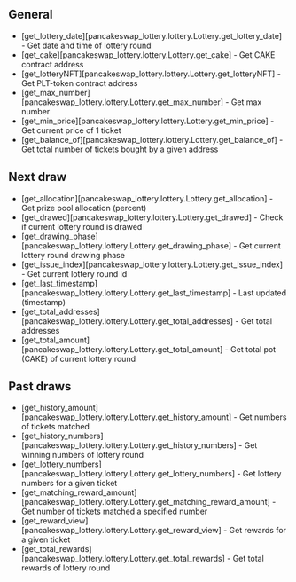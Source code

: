 ## General

- [get_lottery_date][pancakeswap_lottery.lottery.Lottery.get_lottery_date] - Get date and time of lottery round
- [get_cake][pancakeswap_lottery.lottery.Lottery.get_cake] - Get CAKE contract address
- [get_lotteryNFT][pancakeswap_lottery.lottery.Lottery.get_lotteryNFT] - Get PLT-token contract address
- [get_max_number][pancakeswap_lottery.lottery.Lottery.get_max_number] - Get max number
- [get_min_price][pancakeswap_lottery.lottery.Lottery.get_min_price] - Get current price of 1 ticket
- [get_balance_of][pancakeswap_lottery.lottery.Lottery.get_balance_of] - Get total number of tickets bought by a given address

## Next draw

- [get_allocation][pancakeswap_lottery.lottery.Lottery.get_allocation] - Get prize pool allocation (percent)
- [get_drawed][pancakeswap_lottery.lottery.Lottery.get_drawed] - Check if current lottery round is drawed
- [get_drawing_phase][pancakeswap_lottery.lottery.Lottery.get_drawing_phase] - Get current lottery round drawing phase
- [get_issue_index][pancakeswap_lottery.lottery.Lottery.get_issue_index] - Get current lottery round id
- [get_last_timestamp][pancakeswap_lottery.lottery.Lottery.get_last_timestamp] - Last updated (timestamp)
- [get_total_addresses][pancakeswap_lottery.lottery.Lottery.get_total_addresses] - Get total addresses
- [get_total_amount][pancakeswap_lottery.lottery.Lottery.get_total_amount] - Get total pot (CAKE) of current lottery round

## Past draws

- [get_history_amount][pancakeswap_lottery.lottery.Lottery.get_history_amount] - Get numbers of tickets matched
- [get_history_numbers][pancakeswap_lottery.lottery.Lottery.get_history_numbers] - Get winning numbers of lottery round
- [get_lottery_numbers][pancakeswap_lottery.lottery.Lottery.get_lottery_numbers] - Get lottery numbers for a given ticket
- [get_matching_reward_amount][pancakeswap_lottery.lottery.Lottery.get_matching_reward_amount] - Get number of tickets matched a specified number
- [get_reward_view][pancakeswap_lottery.lottery.Lottery.get_reward_view] - Get rewards for a given ticket
- [get_total_rewards][pancakeswap_lottery.lottery.Lottery.get_total_rewards] - Get total rewards of lottery round
